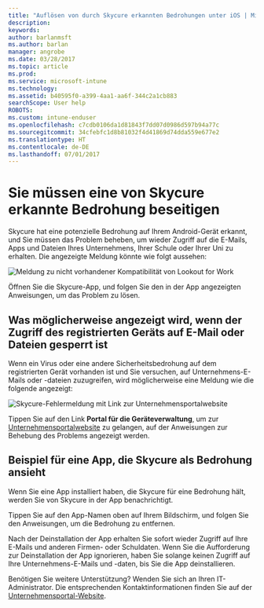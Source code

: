 ```yaml
---
title: "Auflösen von durch Skycure erkannten Bedrohungen unter iOS | Microsoft-Dokumentation"
description: 
keywords: 
author: barlanmsft
ms.author: barlan
manager: angrobe
ms.date: 03/28/2017
ms.topic: article
ms.prod: 
ms.service: microsoft-intune
ms.technology: 
ms.assetid: b40595f0-a399-4aa1-aa6f-344c2a1cb883
searchScope: User help
ROBOTS: 
ms.custom: intune-enduser
ms.openlocfilehash: c7cdb0106da1d81843f7dd07d0986d597b94a77c
ms.sourcegitcommit: 34cfebfc1d8b81032f4d41869d74dda559e677e2
ms.translationtype: HT
ms.contentlocale: de-DE
ms.lasthandoff: 07/01/2017
---
```

# <a name="you-need-to-resolve-a-threat-found-by-skycure"></a>Sie müssen eine von Skycure erkannte Bedrohung beseitigen

Skycure hat eine potenzielle Bedrohung auf Ihrem Android-Gerät erkannt, und Sie müssen das Problem beheben, um wieder Zugriff auf die E-Mails, Apps und Dateien Ihres Unternehmens, Ihrer Schule oder Ihrer Uni zu erhalten. Die angezeigte Meldung könnte wie folgt aussehen:

![Meldung zu nicht vorhandener Kompatibilität von Lookout for Work](./media/ios-skycure-noncompliant-in-ssp.png)

Öffnen Sie die Skycure-App, und folgen Sie den in der App angezeigten Anweisungen, um das Problem zu lösen.

## <a name="what-you-might-see-if-your-enrolled-device-is-blocked-from-accessing-email-or-files"></a>Was möglicherweise angezeigt wird, wenn der Zugriff des registrierten Geräts auf E-Mail oder Dateien gesperrt ist

Wenn ein Virus oder eine andere Sicherheitsbedrohung auf dem registrierten Gerät vorhanden ist und Sie versuchen, auf Unternehmens-E-Mails oder -dateien zuzugreifen, wird möglicherweise eine Meldung wie die folgende angezeigt:

![Skycure-Fehlermeldung mit Link zur Unternehmensportalwebsite](./media/mtd-go-to-device-management-portal-android.png)

Tippen Sie auf den Link **Portal für die Geräteverwaltung**, um zur [Unternehmensportalwebsite](http://portal.manage.microsoft.com) zu gelangen, auf der Anweisungen zur Behebung des Problems angezeigt werden.

## <a name="example-of-an-app-that-skycure-sees-as-a-threat"></a>Beispiel für eine App, die Skycure als Bedrohung ansieht

Wenn Sie eine App installiert haben, die Skycure für eine Bedrohung hält, werden Sie von Skycure in der App benachrichtigt.

Tippen Sie auf den App-Namen oben auf Ihrem Bildschirm, und folgen Sie den Anweisungen, um die Bedrohung zu entfernen.

Nach der Deinstallation der App erhalten Sie sofort wieder Zugriff auf Ihre E-Mails und anderen Firmen- oder Schuldaten. Wenn Sie die Aufforderung zur Deinstallation der App ignorieren, haben Sie solange keinen Zugriff auf Ihre Unternehmens-E-Mails und -daten, bis Sie die App deinstallieren.

Benötigen Sie weitere Unterstützung? Wenden Sie sich an Ihren IT-Administrator. Die entsprechenden Kontaktinformationen finden Sie auf der [Unternehmensportal-Website](http://portal.manage.microsoft.com).
